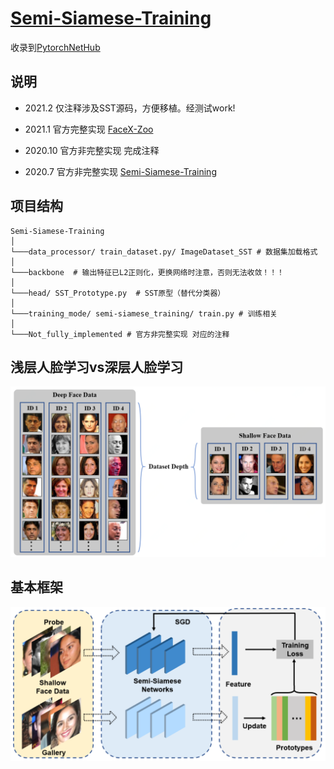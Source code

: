 # [Semi-Siamese-Training](https://arxiv.org/abs/2007.08398)

收录到[PytorchNetHub](https://github.com/bobo0810/PytorchNetHub)

## 说明

- 2021.2   仅注释涉及SST源码，方便移植。经测试work!
- 2021.1   官方完整实现 [FaceX-Zoo](https://github.com/JDAI-CV/FaceX-Zoo)
- 2020.10 官方非完整实现 完成注释

- 2020.7   官方非完整实现  [Semi-Siamese-Training](https://github.com/dituu/Semi-Siamese-Training) 

## 项目结构

```
Semi-Siamese-Training
│
└───data_processor/ train_dataset.py/ ImageDataset_SST # 数据集加载格式
│   
└───backbone  # 输出特征已L2正则化，更换网络时注意，否则无法收敛！！！
│   
└───head/ SST_Prototype.py  # SST原型（替代分类器）
│   
└───training_mode/ semi-siamese_training/ train.py # 训练相关
│   
└───Not_fully_implemented # 官方非完整实现 对应的注释
```



## 浅层人脸学习vs深层人脸学习

 <img src="Not_fully_implemented/imgs/dataset.png" style="zoom:50%;" />

## 基本框架

 <img src="Not_fully_implemented/imgs/frame.png" style="zoom:50%;" />
